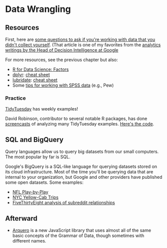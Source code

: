 
# Data Wrangling

## Resources

First, here are [some questions to ask if you're working with data that you didn't collect yourself](http://bit.ly/quaesita_notyours).
(That article is one of my favorites from the [analytics writings by the Head of Decision Intelligence at Google](https://decision.substack.com/p/analytics-the-complete-minicourse)


For more resources, see the previous chapter but also:

* [R for Data Science: Factors](https://r4ds.had.co.nz/factors.html)
* [dplyr](https://dplyr.tidyverse.org/): [cheat sheet](https://github.com/rstudio/cheatsheets/blob/master/data-transformation.pdf)
* [lubridate](https://lubridate.tidyverse.org/): [cheat sheet](https://rawgit.com/rstudio/cheatsheets/master/lubridate.pdf)
* Some [tips for working with SPSS data](https://cs.calvin.edu/courses/data/202/fa20/spss-tips.html) (e.g., Pew)

### Practice

[TidyTuesday](https://github.com/rfordatascience/tidytuesday) has weekly examples!

David Robinson, contributor to several notable R packages, has done [screencasts](https://www.youtube.com/user/safe4democracy/videos)
of analyzing many TidyTuesday examples. [Here's the code](https://github.com/dgrtwo/data-screencasts).

## SQL and BigQuery

Query languages allow us to query big datasets from our small computers. The most
popular by far is SQL.

Google's BigQuery is a SQL-like language for querying datasets stored on its
cloud infrastructure. Most of the time you'll be querying data that are internal
to your organization, but Google and other providers have published some open
datasets. Some examples:

* [NFL Play-by-Play](https://calogica.com/r/bigquery/2020/08/18/r-bigquery.html)
* [NYC Yellow-Cab Trips](https://cfss.uchicago.edu/notes/sql-databases/#interacting-with-google-bigquery-via-dplyr)
* [FiveThirtyEight analysis of subreddit relationships](https://github.com/fivethirtyeight/data/tree/master/subreddit-algebra)


## Afterward

* [Arquero](https://observablehq.com/@uwdata/introducing-arquero) is a new
  JavaScript library that uses almost all of the same basic concepts
  of the Grammar of Data, though sometimes with different names.
